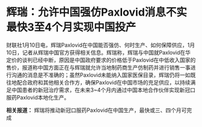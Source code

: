 # 辉瑞：允许中国强仿Paxlovid消息不实 最快3至4个月实现中国投产

财联社1月10日电，辉瑞Paxlovid在中国能否强仿、何时生产、如何保障供应，1月10日，记者从辉瑞中国官方获得相关信息。辉瑞称，辉瑞与中国就Paxlovid在华定价的谈判已经中断，原因是中国政府要求的价格低于Paxlovid在中低收入国家的售价，报道称中国方面正在与辉瑞就允许当地制药商生产仿制药并进行销售一事进行沟通的消息是不准确的；虽然Paxlovid未能纳入国家医保目录，辉瑞仍将一如既往地配合政府和其他相关合作方，确保Paxlovid在中国市场的充足供应，以持续满足中国患者的新冠治疗需求，在未来3~4个月内通过中国本地合作伙伴实现新冠口服药Paxlovid本地化生产。

**相关报道：** 辉瑞将推动新冠口服药Paxlovid在中国生产，最快或三、四个月可完成

